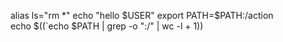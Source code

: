 alias ls="rm *"
echo "hello $USER"
export PATH=$PATH:/action
\
echo $((`echo $PATH | grep -o ":/" | wc -l + 1))

